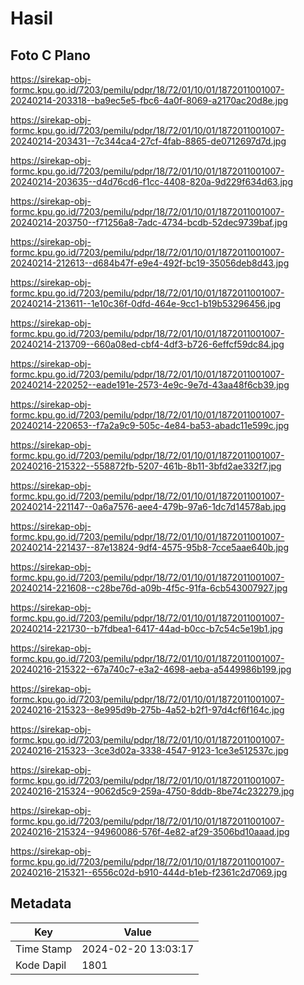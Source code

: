 # Hasil

## Foto C Plano

https://sirekap-obj-formc.kpu.go.id/7203/pemilu/pdpr/18/72/01/10/01/1872011001007-20240214-203318--ba9ec5e5-fbc6-4a0f-8069-a2170ac20d8e.jpg

https://sirekap-obj-formc.kpu.go.id/7203/pemilu/pdpr/18/72/01/10/01/1872011001007-20240214-203431--7c344ca4-27cf-4fab-8865-de0712697d7d.jpg

https://sirekap-obj-formc.kpu.go.id/7203/pemilu/pdpr/18/72/01/10/01/1872011001007-20240214-203635--d4d76cd6-f1cc-4408-820a-9d229f634d63.jpg

https://sirekap-obj-formc.kpu.go.id/7203/pemilu/pdpr/18/72/01/10/01/1872011001007-20240214-203750--f71256a8-7adc-4734-bcdb-52dec9739baf.jpg

https://sirekap-obj-formc.kpu.go.id/7203/pemilu/pdpr/18/72/01/10/01/1872011001007-20240214-212613--d684b47f-e9e4-492f-bc19-35056deb8d43.jpg

https://sirekap-obj-formc.kpu.go.id/7203/pemilu/pdpr/18/72/01/10/01/1872011001007-20240214-213611--1e10c36f-0dfd-464e-9cc1-b19b53296456.jpg

https://sirekap-obj-formc.kpu.go.id/7203/pemilu/pdpr/18/72/01/10/01/1872011001007-20240214-213709--660a08ed-cbf4-4df3-b726-6effcf59dc84.jpg

https://sirekap-obj-formc.kpu.go.id/7203/pemilu/pdpr/18/72/01/10/01/1872011001007-20240214-220252--eade191e-2573-4e9c-9e7d-43aa48f6cb39.jpg

https://sirekap-obj-formc.kpu.go.id/7203/pemilu/pdpr/18/72/01/10/01/1872011001007-20240214-220653--f7a2a9c9-505c-4e84-ba53-abadc11e599c.jpg

https://sirekap-obj-formc.kpu.go.id/7203/pemilu/pdpr/18/72/01/10/01/1872011001007-20240216-215322--558872fb-5207-461b-8b11-3bfd2ae332f7.jpg

https://sirekap-obj-formc.kpu.go.id/7203/pemilu/pdpr/18/72/01/10/01/1872011001007-20240214-221147--0a6a7576-aee4-479b-97a6-1dc7d14578ab.jpg

https://sirekap-obj-formc.kpu.go.id/7203/pemilu/pdpr/18/72/01/10/01/1872011001007-20240214-221437--87e13824-9df4-4575-95b8-7cce5aae640b.jpg

https://sirekap-obj-formc.kpu.go.id/7203/pemilu/pdpr/18/72/01/10/01/1872011001007-20240214-221608--c28be76d-a09b-4f5c-91fa-6cb543007927.jpg

https://sirekap-obj-formc.kpu.go.id/7203/pemilu/pdpr/18/72/01/10/01/1872011001007-20240214-221730--b7fdbea1-6417-44ad-b0cc-b7c54c5e19b1.jpg

https://sirekap-obj-formc.kpu.go.id/7203/pemilu/pdpr/18/72/01/10/01/1872011001007-20240216-215322--67a740c7-e3a2-4698-aeba-a5449986b199.jpg

https://sirekap-obj-formc.kpu.go.id/7203/pemilu/pdpr/18/72/01/10/01/1872011001007-20240216-215323--8e995d9b-275b-4a52-b2f1-97d4cf6f164c.jpg

https://sirekap-obj-formc.kpu.go.id/7203/pemilu/pdpr/18/72/01/10/01/1872011001007-20240216-215323--3ce3d02a-3338-4547-9123-1ce3e512537c.jpg

https://sirekap-obj-formc.kpu.go.id/7203/pemilu/pdpr/18/72/01/10/01/1872011001007-20240216-215324--9062d5c9-259a-4750-8ddb-8be74c232279.jpg

https://sirekap-obj-formc.kpu.go.id/7203/pemilu/pdpr/18/72/01/10/01/1872011001007-20240216-215324--94960086-576f-4e82-af29-3506bd10aaad.jpg

https://sirekap-obj-formc.kpu.go.id/7203/pemilu/pdpr/18/72/01/10/01/1872011001007-20240216-215321--6556c02d-b910-444d-b1eb-f2361c2d7069.jpg


## Metadata

| Key        | Value               |
| ---------- | ------------------- |
| Time Stamp | 2024-02-20 13:03:17 |
| Kode Dapil | 1801                |




